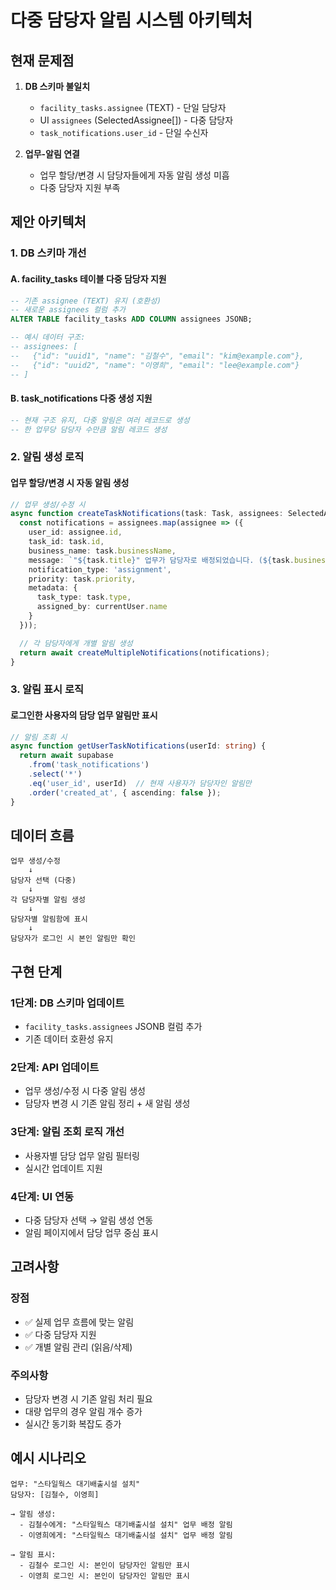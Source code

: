 # 다중 담당자 알림 시스템 아키텍처

## 현재 문제점

1. **DB 스키마 불일치**
   - `facility_tasks.assignee` (TEXT) - 단일 담당자
   - UI `assignees` (SelectedAssignee[]) - 다중 담당자
   - `task_notifications.user_id` - 단일 수신자

2. **업무-알림 연결**
   - 업무 할당/변경 시 담당자들에게 자동 알림 생성 미흡
   - 다중 담당자 지원 부족

## 제안 아키텍처

### 1. DB 스키마 개선

#### A. facility_tasks 테이블 다중 담당자 지원
```sql
-- 기존 assignee (TEXT) 유지 (호환성)
-- 새로운 assignees 컬럼 추가
ALTER TABLE facility_tasks ADD COLUMN assignees JSONB;

-- 예시 데이터 구조:
-- assignees: [
--   {"id": "uuid1", "name": "김철수", "email": "kim@example.com"},
--   {"id": "uuid2", "name": "이영희", "email": "lee@example.com"}
-- ]
```

#### B. task_notifications 다중 생성 지원
```sql
-- 현재 구조 유지, 다중 알림은 여러 레코드로 생성
-- 한 업무당 담당자 수만큼 알림 레코드 생성
```

### 2. 알림 생성 로직

#### 업무 할당/변경 시 자동 알림 생성
```typescript
// 업무 생성/수정 시
async function createTaskNotifications(task: Task, assignees: SelectedAssignee[]) {
  const notifications = assignees.map(assignee => ({
    user_id: assignee.id,
    task_id: task.id,
    business_name: task.businessName,
    message: `"${task.title}" 업무가 담당자로 배정되었습니다. (${task.businessName})`,
    notification_type: 'assignment',
    priority: task.priority,
    metadata: {
      task_type: task.type,
      assigned_by: currentUser.name
    }
  }));

  // 각 담당자에게 개별 알림 생성
  return await createMultipleNotifications(notifications);
}
```

### 3. 알림 표시 로직

#### 로그인한 사용자의 담당 업무 알림만 표시
```typescript
// 알림 조회 시
async function getUserTaskNotifications(userId: string) {
  return await supabase
    .from('task_notifications')
    .select('*')
    .eq('user_id', userId)  // 현재 사용자가 담당자인 알림만
    .order('created_at', { ascending: false });
}
```

## 데이터 흐름

```
업무 생성/수정
    ↓
담당자 선택 (다중)
    ↓
각 담당자별 알림 생성
    ↓
담당자별 알림함에 표시
    ↓
담당자가 로그인 시 본인 알림만 확인
```

## 구현 단계

### 1단계: DB 스키마 업데이트
- `facility_tasks.assignees` JSONB 컬럼 추가
- 기존 데이터 호환성 유지

### 2단계: API 업데이트
- 업무 생성/수정 시 다중 알림 생성
- 담당자 변경 시 기존 알림 정리 + 새 알림 생성

### 3단계: 알림 조회 로직 개선
- 사용자별 담당 업무 알림 필터링
- 실시간 업데이트 지원

### 4단계: UI 연동
- 다중 담당자 선택 → 알림 생성 연동
- 알림 페이지에서 담당 업무 중심 표시

## 고려사항

### 장점
- ✅ 실제 업무 흐름에 맞는 알림
- ✅ 다중 담당자 지원
- ✅ 개별 알림 관리 (읽음/삭제)

### 주의사항
- 담당자 변경 시 기존 알림 처리 필요
- 대량 업무의 경우 알림 개수 증가
- 실시간 동기화 복잡도 증가

## 예시 시나리오

```
업무: "스타일웍스 대기배출시설 설치"
담당자: [김철수, 이영희]

→ 알림 생성:
  - 김철수에게: "스타일웍스 대기배출시설 설치" 업무 배정 알림
  - 이영희에게: "스타일웍스 대기배출시설 설치" 업무 배정 알림

→ 알림 표시:
  - 김철수 로그인 시: 본인이 담당자인 알림만 표시
  - 이영희 로그인 시: 본인이 담당자인 알림만 표시
```